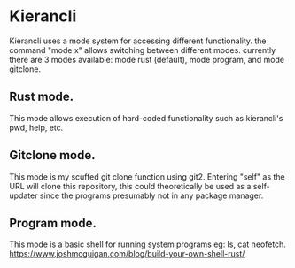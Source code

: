 # Kierancli

Kierancli uses a mode system for accessing different functionality.
the command "mode x" allows switching between different modes. currently there are 3 modes available:
mode rust (default), mode program, and mode gitclone.

## Rust mode.
This mode allows execution of hard-coded functionality such as kierancli's pwd, help, etc.

## Gitclone mode.
This mode is my scuffed git clone function using git2.
Entering "self" as the URL will clone this repository, 
this could theoretically be used as a self-updater since the programs presumably not in any package manager. 

## Program mode.
This mode is a basic shell for running system programs eg: ls, cat neofetch. 
https://www.joshmcguigan.com/blog/build-your-own-shell-rust/
